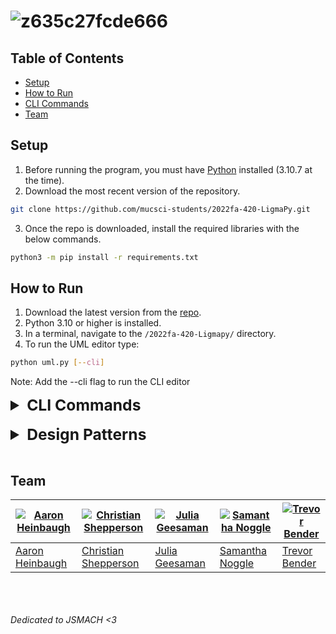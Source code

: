 # ![z635c27fcde666](https://user-images.githubusercontent.com/44234583/198713215-fc36da34-6a18-4c19-81ab-87cb19859746.gif)


## Table of Contents
- [Setup](#setup)
- [How to Run](#how-to-run)
- [CLI Commands](#cli-commands)
- [Team](#team)

## Setup
1. Before running the program, you must have [Python](https://www.python.org/downloads/) installed (3.10.7 at the time).
2. Download the most recent version of the repository.
```bash
git clone https://github.com/mucsci-students/2022fa-420-LigmaPy.git
```
3. Once the repo is downloaded, install the required libraries with the below commands.
```bash
python3 -m pip install -r requirements.txt
```
## How to Run
1. Download the latest version from the [repo](https://github.com/mucsci-students/2022fa-420-LigmaPy).
2. Python 3.10 or higher is installed.
3. In a terminal, navigate to the `/2022fa-420-Ligmapy/` directory.
4. To run the UML editor type:
```bash
python uml.py [--cli]
```
Note: Add the --cli flag to run the CLI editor

<details>

<summary style="font-weight:bold;font-size:18.5pt;">CLI Commands</summary>

### `addClass` - <i>Creates a class</i>

```bash
addClass <name>
```

### `deleteClass` - <i>Removes a class</i>
```bash
deleteClass <name>
```

### `renameClass` - <i>Updates name of a class</i>
```bash
renameClass <currentName> <newName>
```

### `addField` - <i>Creates a field in a class</i>
```bash
addField <class> <name> <type>
```

### `deleteField` - <i>Removes a field from a class</i>
```bash
deleteField <class> <name>
```

### `renameField` - <i>Updates the name of a classes field</i>
```bash
renameField <class> <old_name> <new_name>
```

### `addMethod` - <i>Creates a method in a class</i>
```bash
addMethod <class> <name> <return_type> [-p <name>:<type>...]
```

### `deleteMethod` - <i>Removes a method from a class</i>
```bash
deleteMethod <class> <name>
```

### `renameMethod` - <i>Updates the name of a method in a class</i>
```bash
renameMethod <class> <old_name> <new_name>
```

### `addParam` - <i>Creates a list of parameters for a method in a class</i>
```bash
addParam <class> <method> <name>:<type>...
```

### `deleteParam` - <i>Removes the parameter(s) from a method in a class</i>
```bash
deleteParam <class> <method> [-a] [<name>...]
```

### `addRelationship` - <i>Creates a relationship between two classes</i>
```bash
addRelationship <source> <destination>
```

### `deleteRelationship` - <i>Removes a relationship between two classes</i>
```bash
deleteRelationship <source> <destination>
```

### `changeRelType` - <i>Updates the type of a relationship</i>
```bash
changeRelType <source> <destination> <new_type>
```

### `save` - <i>Saves the current state of the program</i>
```bash
save <filename>
```

### `load` - <i>Loads a previously saved state</i>
```bash
load <filename>
```

### `listClasses` - <i>Lists all classes and their contents</i>
```bash
listClasses
```

### `listClass` - <i>Lists the contents of a specified class</i>
```bash
listClass <name>
```

### `listRelationships` - <i>Lists all existing relationships between classes</i>
```bash
listRelationships
```

### `help` - <i>Lists all available commands and their descriptions</i>
```bash
help [command]
```

### `exit` - <i>Exits the program</i>
```bash
exit
```
</details>
<br>

<details>

<summary style="font-weight:bold;font-size:18.5pt;">Design Patterns</summary>

### MVC
The [model](https://github.com/mucsci-students/2022fa-420-LigmaPy/tree/develop/model) contains the information for classes and relationships. This information is stored in two lists, classIndex and relationIndex, respectively. The [view](https://github.com/mucsci-students/2022fa-420-LigmaPy/tree/develop/view) contains everything used to display the model information onto the canvas. The [controller](https://github.com/mucsci-students/2022fa-420-LigmaPy/tree/develop/controller) listens for button presses in the gui or a valid command in the cli.
### Memento - [UMLState](https://github.com/mucsci-students/2022fa-420-LigmaPy/blob/develop/model/UMLState.py)
I created a class to capture and store states of the classIndex and relationIndex. This allows us to repopulate those lists with a different version (past or future), allowing us to be able to undo and redo actions.
### Observer - [UMLClass](https://github.com/mucsci-students/2022fa-420-LigmaPy/blob/develop/model/UMLClass.py)
The UMLClass contains a list of "subscribers" which are relationships that the class is a part of (as a source or destination). There are also class methods `register` and `unregister` which handle adding and removing relationships from that list. On every name change, or deletion of a class, each subscriber in the list is notified. This allows for relationships to be deleted when their source or destination has been deleted, and a class name change to be reflected in each relationship that it is a part of.
### Singleton - [View](https://github.com/mucsci-students/2022fa-420-LigmaPy/blob/develop/view/View.py)
Since there should only ever be one GUI window, the view class now checks if an instance has already been created or not, before making one. If there has been an instance created already, then the pre-existing instance will be returned instead of a newly made one.
### Prototype - [Prototype](https://github.com/mucsci-students/2022fa-420-LigmaPy/blob/develop/view/prototype.py)
Every time a class is added to the GUI, a label is created with "Class: Fields: Methods:". Prototype creates this label which is then copied every time a new class is created. This
allows us to start with the same label every time and then adjust it as needed to add the specific qualities of the new class.
</details>
<br>

## Team
[![Aaron Heinbaugh](https://avatars.githubusercontent.com/u/98050840?v=4)](https://github.com/aaheinba) | [![Christian Shepperson](https://avatars.githubusercontent.com/u/8421245?v=4)](https://github.com/Sh3p) | [![Julia Geesaman](https://avatars.githubusercontent.com/u/111717589?v=4)](https://github.com/jgeesaman) | [![Samantha Noggle](https://avatars.githubusercontent.com/u/44234583?v=4)](https://github.com/astruxie) | [![Trevor Bender](https://avatars.githubusercontent.com/u/31744774?v=4)](https://github.com/Spyder-Monkey)
---|---|---|---|---
[Aaron Heinbaugh](https://github.com/aaheinba) | [Christian Shepperson](https://github.com/Sh3p) | [Julia Geesaman](https://github.com/jgeesaman) | [Samantha Noggle](https://github.com/astruxie) | [Trevor Bender](https://github.com/Spyder-Monkey)

<br><br><br>
<i>Dedicated to JSMACH <3</i>
